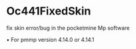 # Oc441FixedSkin

fix skin error/bug in the pocketmine Mp software

• For pmmp version 4.14.0 or 4.14.1
